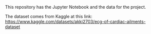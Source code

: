 This repository has the Jupyter Notebook and the data for the project.

The dataset comes from Kaggle at this link: https://www.kaggle.com/datasets/akki2703/ecg-of-cardiac-ailments-dataset
